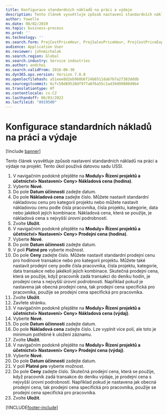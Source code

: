 ```yaml
---
title: Konfigurace standardních nákladů na práci a výdaje
description: Tento článek vysvětluje způsob nastavení standardních nákladů na práci a výdaje na projekt.
author: Yowelle
ms.date: 08/02/2019
ms.topic: business-process
ms.prod: ''
ms.technology: ''
ms.search.form: ProjCostPriceHour, ProjSalesPriceHour, ProjCostPriceExpense, ProjSalesPriceCost
audience: Application User
ms.reviewer: johnmichalak
ms.search.region: Global
ms.search.industry: Service industries
ms.author: andchoi
ms.search.validFrom: 2016-06-30
ms.dyn365.ops.version: Version 7.0.0
ms.openlocfilehash: a51eee8d2eb960b6f24b6511dab7b7a27303dddb
ms.sourcegitcommit: 6cfc50d89528df977a8f6a55c1ad39d99800d9b4
ms.translationtype: HT
ms.contentlocale: cs-CZ
ms.lasthandoff: 06/03/2022
ms.locfileid: "8919500"
---
```

# <a name="configure-standard-costs-for-labor-and-expenses"></a>Konfigurace standardních nákladů na práci a výdaje

[!include [banner](../../includes/banner.md)]

Tento článek vysvětluje způsob nastavení standardních nákladů na práci a výdaje na projekt. Tento úkol používá datovou sadu USSI.

1. V navigačním podokně přejděte na **Moduly> Řízení projektů a účetnictví> Nastavení> Ceny> Nákladová cena (hodina)**.
2. Vyberte **Nové**.
3. Do pole **Datum účinnosti** zadejte datum.
4. Do pole **Nákladová cena** zadejte číslo. Můžete nastavit standardní nákladovou cenu pro kategorii projektu nebo můžete nastavit nákladovou cenu podle čísla pracovníka, čísla projektu, kategorie, data nebo jakékoli jejich kombinace. Nákladová cena, která se použije, je nákladová cena s nejvyšší úrovní podrobností.  
5. Zvolte **Uložit**.
6. V navigačním podokně přejděte na **Moduly> Řízení projektů a účetnictví> Nastavení> Ceny> Prodejní cena (hodina)**.
7. Vyberte **Nové**.
8. Do pole **Datum účinnosti** zadejte datum.
9. V poli **Platné pro** vyberte možnost.
10. Do pole **Ceny** zadejte číslo. Můžete nastavit standardní prodejní cenu pro hodinové transakce nebo pro kategorii projektu. Můžete také nastavit prodejní ceny podle čísla pracovníka, čísla projektu, kategorie, data transakce nebo jakékoli jejich kombinace. Skutečná prodejní cena, která se použije, když pracovník zadá transakci do deníku hodin, je prodejní cena s nejvyšší úrovní podrobností. Například pokud je nastavena jak obecná prodejní cena, tak prodejní cena specifická pro pracovníka, použije se prodejní cena specifická pro pracovníka.  
11. Zvolte **Uložit**.
12. Zavřete stránku.
13. V navigačním podokně přejděte na **Moduly> Řízení projektů a účetnictví> Nastavení> Ceny> Nákladová cena (výdaj)**.
14. Vyberte **Nové**.
15. Do pole **Datum účinnosti** zadejte datum.
16. Do pole **Nákladová cena** zadejte číslo. Lze vyplnit více polí, ale toto je minimum potřebné k uložení záznamu.  
17. Zvolte **Uložit**.
18. V navigačním podokně přejděte na **Moduly> Řízení projektů a účetnictví> Nastavení> Ceny> Prodejní cena (výdaj)**.
19. Vyberte **Nové**.
20. Do pole **Datum účinnosti** zadejte datum.
21. V poli **Platné pro** vyberte možnost.
22. Do pole **Ceny** zadejte číslo. Skutečná prodejní cena, která se použije, když pracovník zadá transakce do deníku výdaje, je prodejní cena s nejvyšší úrovní podrobností. Například pokud je nastavena jak obecná prodejní cena, tak prodejní cena specifická pro pracovníka, použije se prodejní cena specifická pro pracovníka.  
23. Zvolte **Uložit**.



[!INCLUDE[footer-include](../../includes/footer-banner.md)]